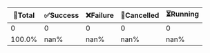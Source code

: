 🚀Total|✅Success|❌Failure|🚫Cancelled|⏳Running|
-----|-------|-------|-------|-------|
0|0|0|0|0|
100.0%|nan%|nan%|nan%|nan%|

